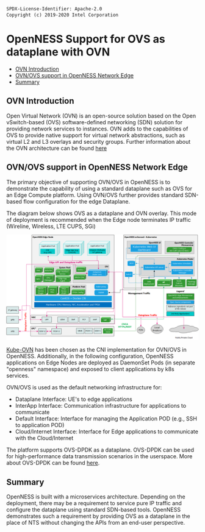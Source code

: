 ```text
SPDX-License-Identifier: Apache-2.0
Copyright (c) 2019-2020 Intel Corporation
```
<!-- omit in toc -->
# OpenNESS Support for OVS as dataplane with OVN
- [OVN Introduction](#ovn-introduction)
- [OVN/OVS support in OpenNESS Network Edge](#ovnovs-support-in-openness-network-edge)
- [Summary](#summary)

## OVN Introduction
Open Virtual Network (OVN) is an open-source solution based on the Open vSwitch-based (OVS) software-defined networking (SDN) solution for providing network services to instances. OVN adds to the capabilities of OVS to provide native support for virtual network abstractions, such as virtual L2 and L3 overlays and security groups. Further information about the OVN architecture can be found [here](http://www.openvswitch.org/support/dist-docs-2.5/ovn-architecture.7.html)

## OVN/OVS support in OpenNESS Network Edge
The primary objective of supporting OVN/OVS in OpenNESS is to demonstrate the capability of using a standard dataplane such as OVS for an Edge Compute platform. Using OVN/OVS further provides standard SDN-based flow configuration for the edge Dataplane.

The diagram below shows OVS as a dataplane and OVN overlay. This mode of deployment is recommended when the Edge node terminates IP traffic (Wireline, Wireless, LTE CUPS, SGi)

![OpenNESS with NTS as dataplane overview](ovn_images/openness_ovn.png)

[Kube-OVN](https://github.com/alauda/kube-ovn) has been chosen as the CNI implementation for OVN/OVS in OpenNESS. Additionally, in the following configuration, OpenNESS applications on Edge Nodes are deployed as DaemonSet Pods (in separate "openness" namespace) and exposed to client applications by k8s services.

OVN/OVS is used as the default networking infrastructure for:
- Dataplane Interface: UE's to edge applications
- InterApp Interface: Communication infrastructure for applications to communicate
- Default Interface: Interface for managing the Application POD (e.g., SSH to application POD)
- Cloud/Internet Interface: Interface for Edge applications to communicate with the Cloud/Internet

The platform supports OVS-DPDK as a dataplane. OVS-DPDK can be used for high-performance data transmission scenarios in the userspace. More about OVS-DPDK can be found [here](http://docs.openvswitch.org/en/latest/howto/dpdk/).

## Summary
OpenNESS is built with a microservices architecture. Depending on the deployment, there may be a requirement to service pure IP traffic and configure the dataplane using standard SDN-based tools. OpenNESS demonstrates such a requirement by providing OVS as a dataplane in the place of NTS without changing the APIs from an end-user perspective.
